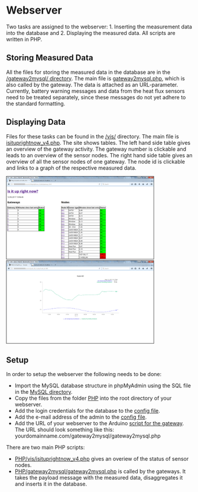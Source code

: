 # Webserver
Two tasks are assigned to the webserver: 1. Inserting the measurement data into the database and 2. Displaying the measured data. All scripts are written in PHP.

## Storing Measured Data
All the files for storing the measured data in the database are in the [/gateway2mysql/ directory](PHP/gateway2mysql/). The main file is [gateway2mysql.php](PHP/gateway2mysql/gateway2mysql.php), which is also called by the gateway. The data is attached as an URL-parameter.
Currently, battery warning messages and data from the heat flux sensors need to be treated separately, since these messages do not yet adhere to the standard formatting. 

## Displaying Data
Files for these tasks can be found in the [/vis/](PHP/vis/) directory. The main file is [isituprightnow_v4.php](PHP/vis/isituprightnow_v4.php). The site shows tables. The left hand side table gives an overview of the gateway activity. The gateway number is clickable and leads to an overview of the sensor nodes. The right hand side table gives an overview of all the sensor nodes of one gateway. The node id is clickable and links to a graph of the respective measured data.

<img src="Images/isituprightnow.png" alt="Table" width="400" height="225"> <img src="Images/data_graph_example.png" alt="Graph" width="400" height="225">

## Setup
In order to setup the webserver the following needs to be done: 
* Import the MySQL database structure in phpMyAdmin using the SQL file in the [MySQL directory](MySQL).
* Copy the files from the folder [PHP](PHP) into the root directory of your webserver.
* Add the login credentials for the database to the [config file](PHP/config.php).
* Add the e-mail address of the admin to the [config file](PHP/config.php).
* Add the URL of your webserver to the Arduino [script for the gateway](../Gateway/Arduino). The URL should look something like this: yourdomainname.com/gateway2mysql/gateway2mysql.php

There are two main PHP scripts:
* [PHP/vis/isituprightnow_v4.php](PHP/vis/isituprightnow_v4.php) gives an overiew of the status of sensor nodes.
* [PHP/gateway2mysql/gateway2mysql.php](PHP/gateway2mysql/gateway2mysql.php) is called by the gateways. It takes the payload message with the measured data, disaggregates it and inserts it in the database.
